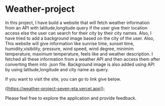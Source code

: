 # Weather-project
In this project, I have build a website that will fetch weather information from an API with latitude,longitude query if the user give their location access else the user can search for their city by their city names.
Also, I have tried to add a background image based on the city of the user.
Also, This website will give information like sunrise time, sunset time, humidity,visibility, pressure, wind speed, wind degree, minimim temperature, maximum temperature, feels like and weather description.
I fetched all these information from a weather API and then access them after converting them into .json file.
Background image is also added using API by using latitude,longitude and city name as query.


If you want to visit the site, you can go to link give below.

([https://weather-project-seven-eta.vercel.app]);

Please feel free to explore the application and provide feedback.

